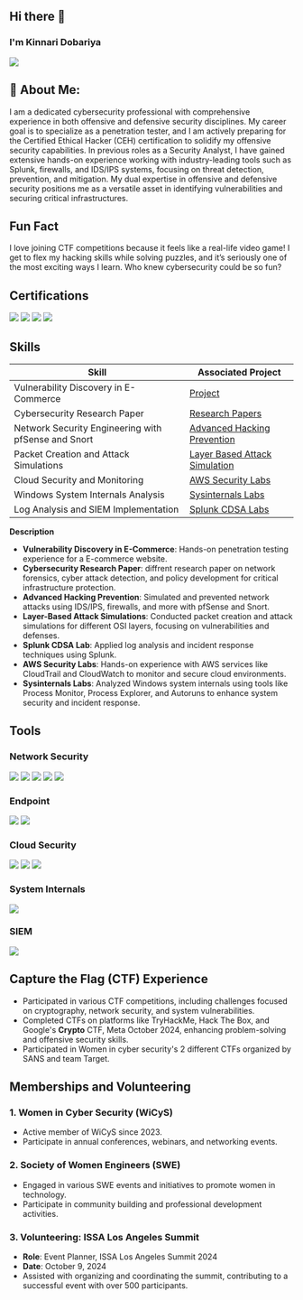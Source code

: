 ## Hi there 👋

### I'm Kinnari Dobariya 

<a href="https://linkedin.com/in/kinnari-dobariya/"><img src="https://img.shields.io/badge/-LinkedIn-0072b1?&style=for-the-badge&logo=linkedin&logoColor=white" /></a>

## 💫 About Me:
I am a dedicated cybersecurity professional with comprehensive experience in both offensive and defensive security disciplines. My career goal is to specialize as a penetration tester, and I am actively preparing for the Certified Ethical Hacker (CEH) certification to solidify my offensive security capabilities. In previous roles as a Security Analyst, I have gained extensive hands-on experience working with industry-leading tools such as Splunk, firewalls, and IDS/IPS systems, focusing on threat detection, prevention, and mitigation. My dual expertise in offensive and defensive security positions me as a versatile asset in identifying vulnerabilities and securing critical infrastructures.

## Fun Fact 
I love joining CTF competitions because it feels like a real-life video game! I get to flex my hacking skills while solving puzzles, and it’s seriously one of the most exciting ways I learn. Who knew cybersecurity could be so fun?

## Certifications
<div>
<a href="https://www.credly.com/badges/a97196ca-5ccd-47ad-965e-1e406651b312/public_url"><img src="https://img.shields.io/badge/-Security%2B-FF0000?&style=for-the-badge&logo=CompTIA&logoColor=white" /></a>
<a href="https://www.credly.com/badges/56c9e2a2-6105-4a2c-8f8b-c4fd682a4d56/linked_in_profile"><img src="https://img.shields.io/badge/-Splunk%20Certified%20Cyber%20Security%20Defense%20Analyst-006400?&style=for-the-badge&logoColor=white" /></a>
<a href="https://www.credly.com/badges/d93ef064-b1ec-431a-ad7c-ce92d8856a21/linked_in_profile"><img src="https://img.shields.io/badge/-ISC²%20Certified%20in%20Cyber%20Security%20(CC)-007ACC?&style=for-the-badge&logo=ISC2&logoColor=white" /></a>
<a href="https://www.credly.com/badges/4d7ea4b0-cf88-4543-9d31-df00435b68b1/linked_in_profile">
  <img src="https://img.shields.io/badge/-Cisco%20Certified-1BA0D7?&style=for-the-badge&logo=Cisco&logoColor=white" />
</a>


</div>

## Skills

| Skill                                        | Associated Project         |
|----------------------------------------------|----------------------------|
| Vulnerability Discovery in E-Commerce        | <a href="https://github.com/kinnaridobariya/Vulnerability-Discovery-in-E-Commerce">Project</a> | 
|Cybersecurity Research Paper                  | <a href="https://github.com/kinnaridobariya/Research-Paper-">Research Papers</a> | 
| Network Security Engineering with pfSense and Snort | <a href="https://github.com/kinnaridobariya/Advanced-Hacking-Prevention/blob/main/README.md">Advanced Hacking Prevention</a> |
| Packet Creation and Attack Simulations       | <a href="https://github.com/kinnaridobariya/Layer-Based-Attack-Simulations">Layer Based Attack Simulation</a>| 
| Cloud Security and Monitoring                | <a href="https://github.com/kinnaridobariya/AWS-Security-Labs/blob/main/README.md">AWS Security Labs</a> | 
| Windows System Internals Analysis            | <a href="https://github.com/kinnaridobariya/Sysinternals-Labs">Sysinternals Labs</a> | 
| Log Analysis and SIEM Implementation         | <a href="https://github.com/kinnaridobariya/Splunk-CDSA-Labs/blob/main/README.md">Splunk CDSA Labs</a> |

**Description**
- **Vulnerability Discovery in E-Commerce**: Hands-on penetration testing experience for a E-commerce website.
- **Cybersecurity Research Paper**: diffrent research paper on network forensics, cyber attack detection, and policy development for critical infrastructure protection.
- **Advanced Hacking Prevention**: Simulated and prevented network attacks using IDS/IPS, firewalls, and more with pfSense and Snort.
- **Layer-Based Attack Simulations**: Conducted packet creation and attack simulations for different OSI layers, focusing on vulnerabilities and defenses.
- **Splunk CDSA Lab**: Applied log analysis and incident response techniques using Splunk.
- **AWS Security Labs**: Hands-on experience with AWS services like CloudTrail and CloudWatch to monitor and secure cloud environments.
- **Sysinternals Labs**: Analyzed Windows system internals using tools like Process Monitor, Process Explorer, and Autoruns to enhance system security and incident response.

## Tools

### Network Security 
<div>
    <img src="https://img.shields.io/badge/-Wireshark-1679A7?&style=for-the-badge&logo=Wireshark&logoColor=white" />
    <a href="https://github.com/kinnaridobariya/Layer-Based-Attack-Simulations"><img src="https://img.shields.io/badge/-Nmap-004040?&style=for-the-badge&logo=Nmap&logoColor=white" /></a>
    <img src="https://img.shields.io/badge/-Burp_Suite-FF5733?&style=for-the-badge&logo=BurpSuite&logoColor=white" />
    <a href="https://github.com/kinnaridobariya/Advanced-Hacking-Prevention/blob/main/README.md"><img src="https://img.shields.io/badge/-pfSense-000000?&style=for-the-badge&logo=pfSense&logoColor=white"/></a>
    <a href="https://github.com/kinnaridobariya/Advanced-Hacking-Prevention/blob/main/README.md"><img src="https://img.shields.io/badge/-Snort-EF3B2D?&style=for-the-badge&logo=Snort&logoColor=white" /></a>
</div>

### Endpoint
<div>
    <a href="https://github.com/kinnaridobariya/Sysinternals-Labs"><img src="https://img.shields.io/badge/-Microsoft_Defender_for_Endpoint-00A4EF?&style=for-the-badge&logo=Microsoft&logoColor=white" /></a>
    <a href="https://github.com/kinnaridobariya/Layer-Based-Attack-Simulations"><img src="https://img.shields.io/badge/-Kali_Linux-557C94?&style=for-the-badge&logo=KaliLinux&logoColor=white" /></a>
</div>

### Cloud Security
<div>
   <a href="https://github.com/kinnaridobariya/AWS-Security-Labs/blob/main/README.md"> <img src="https://img.shields.io/badge/-AWS_Security-FF9900?&style=for-the-badge&logo=AmazonAWS&logoColor=white" /></a>
   <a href="https://github.com/kinnaridobariya/AWS-Security-Labs/blob/main/README.md"> <img src="https://img.shields.io/badge/-AWS_CloudTrail-232F3E?&style=for-the-badge&logo=AmazonAWS&logoColor=white" /></a>
   <a href="https://github.com/kinnaridobariya/AWS-Security-Labs/blob/main/README.md"> <img src="https://img.shields.io/badge/-AWS_CloudWatch-FF9900?&style=for-the-badge&logo=AmazonAWS&logoColor=white" /></a>
</div>

### System Internals
<div>
    <a href="https://github.com/kinnaridobariya/Sysinternals-Labs"><img src="https://img.shields.io/badge/-Sysinternals-003366?&style=for-the-badge&logo=Microsoft&logoColor=white" /></a>
</div>

### SIEM
<div>
    <a href="https://github.com/kinnaridobariya/Splunk-CDSA-Labs/blob/main/README.md"><img src="https://img.shields.io/badge/-Splunk-000000?&style=for-the-badge&logo=Splunk&logoColor=white" /></a>
</div>


## Capture the Flag (CTF) Experience
- Participated in various CTF competitions, including challenges focused on cryptography, network security, and system vulnerabilities.
- Completed CTFs on platforms like TryHackMe, Hack The Box, and Google's **Crypto** CTF, Meta October 2024,  enhancing problem-solving and offensive security skills.
- Participated in Women in cyber security's 2 different CTFs organized by SANS and team Target.

## Memberships and Volunteering

### 1. **Women in Cyber Security (WiCyS)**  
- Active member of WiCyS since 2023.  
- Participate in annual conferences, webinars, and networking events.

### 2. **Society of Women Engineers (SWE)**  
- Engaged in various SWE events and initiatives to promote women in technology.  
- Participate in community building and professional development activities.

### 3. **Volunteering: ISSA Los Angeles Summit**  
- **Role**: Event Planner, ISSA Los Angeles Summit 2024  
- **Date**: October 9, 2024  
- Assisted with organizing and coordinating the summit, contributing to a successful event with over 500 participants.

